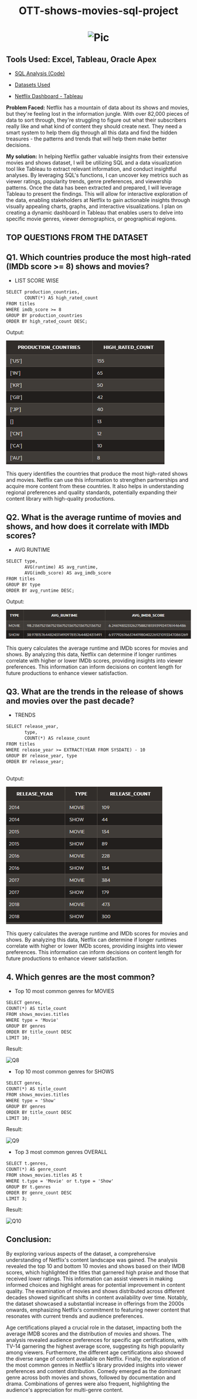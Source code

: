 # <p align="center">OTT-shows-movies-sql-project</p>
# <p align="center">![Pic](https://github.com/sparshb4tra/OTT-shows-movies-sql-project/blob/42b382e387c91d357bc90ac128d52a5d7bd0c1cb/group-friends-watching-tv-sport-match-together-emotional-fans-cheering-favourite-team-watching-exciting-football-concept-friendship-leisure-activity-emotions.jpg)</p>


## **Tools Used:** Excel, Tableau, Oracle Apex

- [SQL Analysis (Code)](url)

- [Datasets Used](https://www.kaggle.com/datasets/victorsoeiro/netflix-tv-shows-and-movies?select=titles.csv)

- [Netflix Dashboard - Tableau](https://public.tableau.com/app/profile/sparsh.batra/viz/NETFLIXDASHBOARD_17219918222970/NETFLIX)



**Problem Faced:** Netflix has a mountain of data about its shows and movies, but they're feeling lost in the information jungle. With over 82,000 pieces of data to sort through, they're struggling to figure out what their subscribers really like and what kind of content they should create next. They need a smart system to help them dig through all this data and find the hidden treasures - the patterns and trends that will help them make better decisions.

**My solution:** In helping Netflix gather valuable insights from their extensive movies and shows dataset, I will be utilizing SQL and a data visualization tool like Tableau to extract relevant information, and conduct insightful analyses. By leveraging SQL's functions, I can uncover key metrics such as viewer ratings, popularity trends, genre preferences, and viewership patterns. Once the data has been extracted and prepared, I will leverage Tableau to present the findings. This will allow for interactive exploration of the data, enabling stakeholders at Netflix to gain actionable insights through visually appealing charts, graphs, and interactive visualizations. I plan on creating a dynamic dashboard in Tableau that enables users to delve into specific movie genres, viewer demographics, or geographical regions.




## TOP QUESTIONS FROM THE DATASET

## Q1. Which countries produce the most high-rated (IMDb score >= 8) shows and movies?

- LIST SCORE WISE
```mysql
SELECT production_countries, 
       COUNT(*) AS high_rated_count
FROM titles
WHERE imdb_score >= 8
GROUP BY production_countries
ORDER BY high_rated_count DESC;

```

Output:

![Q1](https://github.com/sparshb4tra/OTT-shows-movies-sql-project/blob/bd5f2d41c62c6c53d468c1ff36442baa71cd0245/ott%20table%20ss/1.png)

This query identifies the countries that produce the most high-rated shows and movies. Netflix can use this information to strengthen partnerships and acquire more content from these countries. It also helps in understanding regional preferences and quality standards, potentially expanding their content library with high-quality productions.




## Q2. What is the average runtime of movies and shows, and how does it correlate with IMDb scores?

- AVG RUNTIME
```mysql
SELECT type, 
       AVG(runtime) AS avg_runtime,
       AVG(imdb_score) AS avg_imdb_score
FROM titles
GROUP BY type
ORDER BY avg_runtime DESC;

```

Output:

![Q2](https://github.com/sparshb4tra/OTT-shows-movies-sql-project/blob/bd5f2d41c62c6c53d468c1ff36442baa71cd0245/ott%20table%20ss/2.png)


This query calculates the average runtime and IMDb scores for movies and shows. By analyzing this data, Netflix can determine if longer runtimes correlate with higher or lower IMDb scores, providing insights into viewer preferences. This information can inform decisions on content length for future productions to enhance viewer satisfaction.



## Q3. What are the trends in the release of shows and movies over the past decade?

- TRENDS
```mysql
SELECT release_year, 
       type,
       COUNT(*) AS release_count
FROM titles
WHERE release_year >= EXTRACT(YEAR FROM SYSDATE) - 10
GROUP BY release_year, type
ORDER BY release_year;


```

Output:

![Q3](https://github.com/sparshb4tra/OTT-shows-movies-sql-project/blob/bd5f2d41c62c6c53d468c1ff36442baa71cd0245/ott%20table%20ss/3.png)


This query calculates the average runtime and IMDb scores for movies and shows. By analyzing this data, Netflix can determine if longer runtimes correlate with higher or lower IMDb scores, providing insights into viewer preferences. This information can inform decisions on content length for future productions to enhance viewer satisfaction.


## 4. Which genres are the most common? 
- Top 10 most common genres for MOVIES
```mysql
SELECT genres, 
COUNT(*) AS title_count
FROM shows_movies.titles 
WHERE type = 'Movie'
GROUP BY genres
ORDER BY title_count DESC
LIMIT 10;
```
Result:

![Q8](https://i.ibb.co/VWrgd8m/Screen-Shot-2023-07-10-at-12-25-40-PM.png)

- Top 10 most common genres for SHOWS
```mysql
SELECT genres, 
COUNT(*) AS title_count
FROM shows_movies.titles 
WHERE type = 'Show'
GROUP BY genres
ORDER BY title_count DESC
LIMIT 10;
```
Result: 

![Q9](https://i.ibb.co/P59s4X7/Screen-Shot-2023-07-10-at-12-27-41-PM.png)

- Top 3 most common genres OVERALL
```mysql
SELECT t.genres, 
COUNT(*) AS genre_count
FROM shows_movies.titles AS t
WHERE t.type = 'Movie' or t.type = 'Show'
GROUP BY t.genres
ORDER BY genre_count DESC
LIMIT 3;
```
Result: 

![Q10](https://i.ibb.co/qMvMBGf/Screen-Shot-2023-07-10-at-12-30-04-PM.png)








## Conclusion: 
By exploring various aspects of the dataset, a comprehensive understanding of Netflix's content landscape was gained. The analysis revealed the top 10 and bottom 10 movies and shows based on their IMDB scores, which highlighted the titles that garnered high praise and those that received lower ratings. This information can assist viewers in making informed choices and highlight areas for potential improvement in content quality. The examination of movies and shows distributed across different decades showed significant shifts in content availability over time. Notably, the dataset showcased a substantial increase in offerings from the 2000s onwards, emphasizing Netflix's commitment to featuring newer content that resonates with current trends and audience preferences.

Age certifications played a crucial role in the dataset, impacting both the average IMDB scores and the distribution of movies and shows. The analysis revealed audience preferences for specific age certifications, with TV-14 garnering the highest average score, suggesting its high popularity among viewers. Furthermore, the different age certifications also showed the diverse range of content available on Netflix. Finally, the exploration of the most common genres in Netflix's library provided insights into viewer preferences and content distribution. Comedy emerged as the dominant genre across both movies and shows, followed by documentation and drama. Combinations of genres were also frequent, highlighting the audience's appreciation for multi-genre content.
